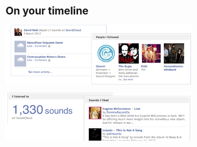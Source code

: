 # On your timeline

![On your timeline](/vendor/images/fb-timeline-2.png)

![On your timeline](/vendor/images/fb-timeline-1.png)
